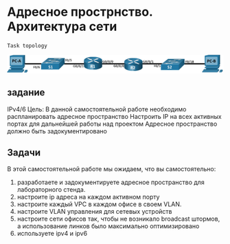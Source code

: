 # Адресное прострнство. Архитектура сети
	Task topology
 ![](/Labworks/Lab_03/Implement_DHCPv4/pics/scheme.jpg "Task topology")

## задание
IPv4/6
Цель: В данной самостоятельной работе необходимо распланировать адресное пространство
Настроить IP на всех активных портах для дальнейшей работы над проектом
Адресное пространство должно быть задокументировано

## Задачи 
В этой самостоятельной работе мы ожидаем, что вы самостоятельно:
1. разработаете и задокументируете адресное пространство для лабораторного стенда.
2. настроите ip адреса на каждом активном порту
4. настроите каждый VPC в каждом офисе в своем VLAN.
5. настроите VLAN управления для сетевых устройств
6. настроите сети офисов так, чтобы не возникало broadcast штормов, а использование линков было максимально оптимизировано
7. используете ipv4 и ipv6

